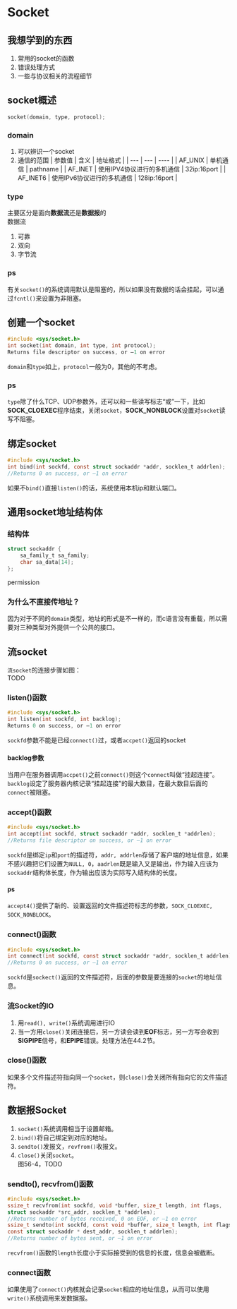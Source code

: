 # Socket
## 我想学到的东西
1. 常用的socket的函数
2. 错误处理方式
3. 一些与协议相关的流程细节
## socket概述
```c
socket(domain, type, protocol);
```
### domain
1. 可以辨识一个socket
2. 通信的范围
| 参数值   | 含义                       | 地址格式     |
| ---      | ---                        | ----         |
| AF_UNIX  | 单机通信                   | pathname     |
| AF_INET  | 使用IPV4协议进行的多机通信 | 32ip:16port  |
| AF_INET6 | 使用IPv6协议进行的多机通信 | 128ip:16port |

### type
主要区分是面向**数据流**还是**数据报**的  
数据流  
1. 可靠
2. 双向
3. 字节流
### ps
有关`socket()`的系统调用默认是阻塞的，所以如果没有数据的话会挂起，可以通过`fcntl()`来设置为非阻塞。

## 创建一个socket
```c
#include <sys/socket.h>
int socket(int domain, int type, int protocol);
Returns file descriptor on success, or –1 on error
```
`domain`和`type`如上，`protocol`一般为0，其他的不考虑。
### ps
`type`除了什么TCP、UDP参数外，还可以和一些读写标志“或”一下，比如**SOCK_CLOEXEC**程序结束，关闭`socket`，**SOCK_NONBLOCK**设置对`socket`读写不阻塞。
## 绑定socket
```c
#include <sys/socket.h>
int bind(int sockfd, const struct sockaddr *addr, socklen_t addrlen);
//Returns 0 on success, or –1 on error
```
如果不`bind()`直接`listen()`的话，系统使用本机ip和默认端口。

## 通用socket地址结构体
### 结构体
```c
struct sockaddr {
    sa_family_t sa_family;
    char sa_data[14];
};

```
permission
### 为什么不直接传地址？
因为对于不同的`domain`类型，地址的形式是不一样的，而c语言没有重载，所以需要对三种类型对外提供一个公共的接口。
## 流socket
`流socket`的连接步骤如图：  
TODO
### listen()函数
```c
#include <sys/socket.h>
int listen(int sockfd, int backlog);
Returns 0 on success, or –1 on error
```

`sockfd`参数不能是已经`connect()`过，或者`accpet()`返回的socket
#### backlog参数
当用户在服务器调用`accpet()`之前`connect()`则这个`connect`叫做“挂起连接”。`backlog`设定了服务器内核记录“挂起连接”的最大数目，在最大数目后面的`connect`被阻塞。

### accept()函数
```c
#include <sys/socket.h>
int accept(int sockfd, struct sockaddr *addr, socklen_t *addrlen);
//Returns file descriptor on success, or –1 on error
```
`sockfd`是绑定`ip`和`port`的描述符，`addr, addrlen`存储了客户端的地址信息，如果不感兴趣把它们设置为`NULL, 0`，`aadrlen`既是输入又是输出，作为输入应该为`sockaddr`结构体长度，作为输出应该为实际写入结构体的长度。
#### ps
`accept4()`提供了新的、设置返回的文件描述符标志的参数，`SOCK_CLOEXEC, SOCK_NONBLOCK`。

### connect()函数

```c
#include <sys/socket.h>
int connect(int sockfd, const struct sockaddr *addr, socklen_t addrlen);
//Returns 0 on success, or –1 on error
```
`sockfd`是`sockect()`返回的文件描述符，后面的参数是要连接的`socket`的地址信息。
### 流Socket的IO
1. 用`read(), write()`系统调用进行IO
2. 当一方用`close()`关闭连接后，另一方读会读到**EOF**标志，另一方写会收到**SIGPIPE**信号，和**EPIPE**错误。处理方法在44.2节。
### close()函数
如果多个文件描述符指向同一个`socket`，则`close()`会关闭所有指向它的文件描述符。

## 数据报Socket
1. `socket()`系统调用相当于设置邮箱。
2. `bind()`将自己绑定到对应的地址。
3. `sendto()`发报文，`revfrom()`收报文。
4. `close()`关闭`socket`。  
图56-4，TODO
### sendto(), recvfrom()函数
```c
#include <sys/socket.h>
ssize_t recvfrom(int sockfd, void *buffer, size_t length, int flags,
struct sockaddr *src_addr, socklen_t *addrlen);
//Returns number of bytes received, 0 on EOF, or –1 on error
ssize_t sendto(int sockfd, const void *buffer, size_t length, int flags,
const struct sockaddr * dest_addr, socklen_t addrlen);
//Returns number of bytes sent, or –1 on error
```

`recvfrom()`函数的`length`长度小于实际接受到的信息的长度，信息会被截断。

### connect函数
如果使用了`connect()`内核就会记录`socket`相应的地址信息，从而可以使用`write()`系统调用来发数据报。

